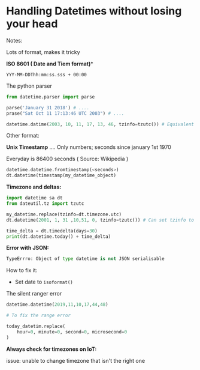# Handling Datetimes without losing your head

Notes:

Lots of format, makes it tricky

**ISO 8601 ( Date and Tiem format)***

```
YYY-MM-DDThh:mm:ss.sss + 00:00
```

The python parser

```python
from datetime.parser import parse

parse('January 31 2018') # ....
prase("Sat Oct 11 17:13:46 UTC 2003") # ....

datetime.datime(2003, 10, 11, 17, 13, 46, tzinfo=tzutc()) # Equivalent
```

Other format:

**Unix Timestamp** .... Only numbers; seconds since january 1st 1970

Everyday is 86400 seconds ( Source: Wikipedia )

```python
datetime.datetime.fromtimestamp(<seconds>)
dt.datetime(timestamp(my_datetime_object)
```

**Timezone and deltas:**

```python
import datetime sa dt
from dateutil.tz import tzutc

my_datetime.replace(tzinfo=dt.timezone.utc)
dt.datetime(2001, 1, 31 ,10,51, 0, tzinfo=tzutc()) # Can set tzinfo to None if you don't wish to be not TZ aweare

time_delta = dt.timedelta(days=30)
print(dt.datetime.today() + time_delta)
```

**Error with JSON:**

```python
TypeErrro: Object of type datetime is not JSON serialisable
```

How to fix it:

* Set date to `isoformat()`

The silent ranger error

```python
datetime.datetime(2019,11,10,17,44,48)

# To fix the range error

today_datetim.replace(
    hour=0, minute=0, second=0, microsecond=0
)
```

**Always check for timezones on IoT:**

issue: unable to change timezone that isn't the right one

```python

```
